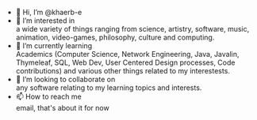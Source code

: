 - 👋 Hi, I’m @khaerb-e
- 👀 I’m interested in <br>
   a wide variety of things ranging from science, artistry, software, music, animation, video-games, philosophy, culture and computing.  
- 🌱 I’m currently learning <br>
   Academics (Computer Science, Network Engineering, Java, Javalin, Thymeleaf, SQL, Web Dev, User Centered Design processes, Code contributions) and various other things related to my interestests.
- 💞️ I’m looking to collaborate on <br>
   any software relating to my learning topics and interests.
- 📫 How to reach me <br>
   email, that's about it for now
